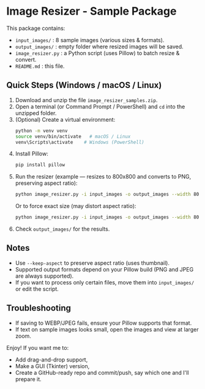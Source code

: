 # Image Resizer - Sample Package

This package contains:
- `input_images/` : 8 sample images (various sizes & formats).
- `output_images/` : empty folder where resized images will be saved.
- `image_resizer.py` : a Python script (uses Pillow) to batch resize & convert.
- `README.md` : this file.

## Quick Steps (Windows / macOS / Linux)

1. Download and unzip the file `image_resizer_samples.zip`.
2. Open a terminal (or Command Prompt / PowerShell) and `cd` into the unzipped folder.
3. (Optional) Create a virtual environment:
   ```bash
   python -m venv venv
   source venv/bin/activate   # macOS / Linux
   venv\Scripts\activate    # Windows (PowerShell)
   ```
4. Install Pillow:
   ```bash
   pip install pillow
   ```
5. Run the resizer (example — resizes to 800x800 and converts to PNG, preserving aspect ratio):
   ```bash
   python image_resizer.py -i input_images -o output_images --width 800 --height 800 --format PNG --keep-aspect
   ```
   Or to force exact size (may distort aspect ratio):
   ```bash
   python image_resizer.py -i input_images -o output_images --width 800 --height 800 --format JPEG
   ```
6. Check `output_images/` for the results.

## Notes
- Use `--keep-aspect` to preserve aspect ratio (uses thumbnail).
- Supported output formats depend on your Pillow build (PNG and JPEG are always supported).
- If you want to process only certain files, move them into `input_images/` or edit the script.

## Troubleshooting
- If saving to WEBP/JPEG fails, ensure your Pillow supports that format.
- If text on sample images looks small, open the images and view at larger zoom.

Enjoy! If you want me to:
- Add drag-and-drop support,
- Make a GUI (Tkinter) version,
- Create a GitHub-ready repo and commit/push,
say which one and I'll prepare it.
